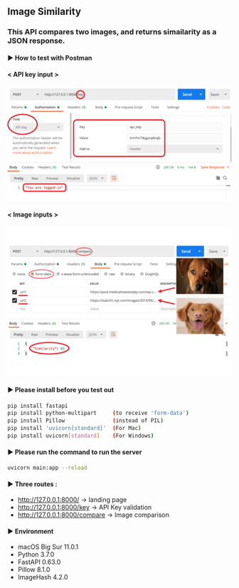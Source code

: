## Image Similarity

### This API compares two images, and returns simailarity as a JSON response.

#### ▶ How to test with Postman

#### < API key input >

![](usage/api_key.png)

#### < Image inputs >

![](usage/image_inputs.png)

#### ▶  Please install before you test out

```bash
pip install fastapi
pip install python-multipart     (to receive 'form-data')
pip install Pillow               (instead of PIL)
pip install 'uvicorn[standard]'  (For Mac)
pip install uvicorn[standard]    (For Windows)
```


#### ▶ Please run the command to run the server

```bash
uvicorn main:app --reload
```


#### ▶  Three routes :

  - http://127.0.0.1:8000/         -> landing page
  - http://127.0.0.1:8000/key      -> API Key validation
  - http://127.0.0.1:8000/compare  -> Image comparison
  
  
#### ▶  Environment

- macOS Big Sur 11.0.1
- Python 3.7.0
- FastAPI 0.63.0
- Pillow 8.1.0
- ImageHash 4.2.0
